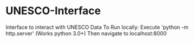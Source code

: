 # UNESCO-Interface
Interface to interact with UNESCO Data
To Run locally:
Execute 'python -m http.server'   (Works python 3.0+)
Then navigate to localhost:8000
